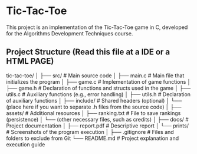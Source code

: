 # Tic-Tac-Toe

This project is an implementation of the Tic-Tac-Toe game in C, developed for the Algorithms Development Techniques course.

## Project Structure (Read this file at a IDE or a HTML PAGE)
tic-tac-toe/
│
├── src/                     # Main source code
│   ├── main.c               # Main file that initializes the program
│   ├── game.c               # Implementation of game functions
│   ├── game.h               # Declaration of functions and structs used in the game
│   ├── utils.c              # Auxiliary functions (e.g., error handling)
│   ├── utils.h              # Declaration of auxiliary functions
│
├── include/                 # Shared headers (optional)
│   └── (place here if you want to separate .h files from the source code)
│
├── assets/                  # Additional resources
│   ├── ranking.txt          # File to save rankings (persistence)
│   └── (other necessary files, such as credits)
│
├── docs/                    # Project documentation
│   ├── report.pdf           # Descriptive report
│   └── prints/              # Screenshots of the program execution
│
├── .gitignore               # Files and folders to exclude from Git
└── README.md                # Project explanation and execution guide
